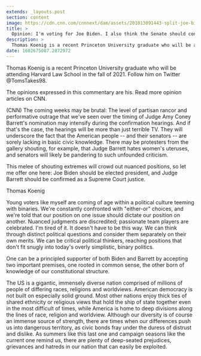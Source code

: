 ```yaml
--- 
extends: _layouts.post 
section: content 
image: https://cdn.cnn.com/cnnnext/dam/assets/201013091443-split-joe-biden-amy-coney-barrett-super-tease.jpg 
title: > 
  Opinion: I'm voting for Joe Biden. I also think the Senate should confirm Judge Barrett 
description: > 
  Thomas Koenig is a recent Princeton University graduate who will be attending Harvard Law School in the fall of 2021.There may be protesters from the gallery shouting, for example, that Judge Barrett hates women's uteruses, and senators will likely be pandering to such unfounded criticism.This melee of shouting extremes will crowd out nuanced positions, so let me offer one here: Joe Biden should be elected president, and Judge Barrett should be confirmed as a Supreme Court justice.We're constantly confronted with "either-or" choices, and we're told that our position on one issue should dictate our position on another.We can be critical political thinkers, reaching positions that don't fit snugly into today's overly simplistic, binary politics. 
date: 1602675087.2872972 
--- 
```

Thomas Koenig is a recent Princeton University graduate who will be attending Harvard Law School in the fall of 2021. Follow him on Twitter @TomsTakes98.

The opinions expressed in this commentary are his. Read more opinion articles on CNN.

(CNN) The coming weeks may be brutal: The level of partisan rancor and performative outrage that we've seen over the timing of Judge Amy Coney Barrett's nomination may intensify during the confirmation hearings. And if that's the case, the hearings will be more than just terrible TV. They will underscore the fact that the American people -- and their senators -- are sorely lacking in basic civic knowledge. There may be protesters from the gallery shouting, for example, that Judge Barrett hates women's uteruses, and senators will likely be pandering to such unfounded criticism.

This melee of shouting extremes will crowd out nuanced positions, so let me offer one here: Joe Biden should be elected president, and Judge Barrett should be confirmed as a Supreme Court justice.

Thomas Koenig

Young voters like myself are coming of age within a political culture teeming with binaries. We're constantly confronted with "either-or" choices, and we're told that our position on one issue should dictate our position on another. Nuanced judgments are discredited; passionate team players are celebrated. I'm tired of it. It doesn't have to be this way. We can think through distinct political questions and consider them separately on their own merits. We can be critical political thinkers, reaching positions that don't fit snugly into today's overly simplistic, binary politics.

One can be a principled supporter of both Biden and Barrett by accepting two important premises, one rooted in common sense, the other born of knowledge of our constitutional structure.

The US is a gigantic, immensely diverse nation comprised of millions of people of differing races, religions and worldviews. American democracy is not built on especially solid ground. Most other nations enjoy thick ties of shared ethnicity or religious views that hold the ship of state together even in the most difficult of times, while America is home to deep divisions along the lines of race, religion and worldview. Although our diversity is of course an immense source of strength, there are times when our differences push us into dangerous territory, as civic bonds fray under the duress of distrust and dislike. As summers like this last one and campaign seasons like the current one remind us, there are plenty of deep-seated prejudices, grievances and hatreds in our nation that can easily be exploited.